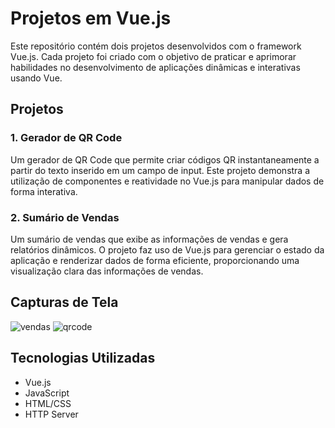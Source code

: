 # Projetos em Vue.js

Este repositório contém dois projetos desenvolvidos com o framework Vue.js. Cada projeto foi criado com o objetivo de praticar e aprimorar habilidades no desenvolvimento de aplicações dinâmicas e interativas usando Vue.

## Projetos

### 1. Gerador de QR Code
Um gerador de QR Code que permite criar códigos QR instantaneamente a partir do texto inserido em um campo de input. Este projeto demonstra a utilização de componentes e reatividade no Vue.js para manipular dados de forma interativa.

### 2. Sumário de Vendas
Um sumário de vendas que exibe as informações de vendas e gera relatórios dinâmicos. O projeto faz uso de Vue.js para gerenciar o estado da aplicação e renderizar dados de forma eficiente, proporcionando uma visualização clara das informações de vendas.

## Capturas de Tela

![vendas](https://github.com/user-attachments/assets/2cde9262-d420-433d-a1ad-e553150967d9)
![qrcode](https://github.com/user-attachments/assets/8b87fcf4-11c9-4128-ba3d-f6df3e302000)

## Tecnologias Utilizadas
- Vue.js
- JavaScript
- HTML/CSS
- HTTP Server
